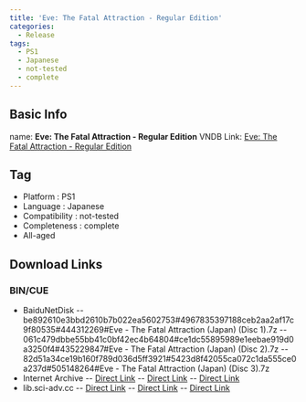 ```yaml
---
title: 'Eve: The Fatal Attraction - Regular Edition'
categories:
  - Release
tags:
  - PS1
  - Japanese
  - not-tested
  - complete
---
```

## Basic Info

name: **Eve: The Fatal Attraction - Regular Edition**
VNDB Link: [Eve: The Fatal Attraction - Regular Edition](https://vndb.org/r6521)

## Tag
 - Platform : PS1
 - Language : Japanese
 - Compatibility : not-tested
 - Completeness : complete
 - All-aged

## Download Links
### BIN/CUE
 - BaiduNetDisk
 -- be892610e3bbd2610b7b022ea5602753#4967835397188ceb2aa2af17c9f80535#444312269#Eve - The Fatal Attraction (Japan) (Disc 1).7z
 -- 061c479dbbe55bb41c0bf42ec4b64804#ce1dc55895989e1eebae919d0a3250f4#435229847#Eve - The Fatal Attraction (Japan) (Disc 2).7z
 -- 82d51a34ce19b160f789d036d5ff3921#5423d8f42055ca072c1da555ce0a237d#505148264#Eve - The Fatal Attraction (Japan) (Disc 3).7z
 - Internet Archive
 -- [Direct Link](https://archive.org/download/sony_playstation_part2/Eve%20-%20The%20Fatal%20Attraction%20%28Japan%29%20%28Disc%201%29.zip)
 -- [Direct Link](https://archive.org/download/sony_playstation_part2/Eve%20-%20The%20Fatal%20Attraction%20%28Japan%29%20%28Disc%202%29.zip)
 -- [Direct Link](https://archive.org/download/sony_playstation_part2/Eve%20-%20The%20Fatal%20Attraction%20%28Japan%29%20%28Disc%203%29.zip)
 - lib.sci-adv.cc
 -- [Direct Link](https://pan.mcseekeri.top/api/raw/?path=/K%E7%A4%BE%E6%95%B4%E5%90%88/Eve%20-%20The%20Fatal%20Attraction%20(Japan)%20(Disc%201).7z)
 -- [Direct Link](https://pan.mcseekeri.top/api/raw/?path=/K%E7%A4%BE%E6%95%B4%E5%90%88/Eve%20-%20The%20Fatal%20Attraction%20(Japan)%20(Disc%202).7z)
 -- [Direct Link](https://pan.mcseekeri.top/api/raw/?path=/K%E7%A4%BE%E6%95%B4%E5%90%88/Eve%20-%20The%20Fatal%20Attraction%20(Japan)%20(Disc%203).7z)